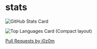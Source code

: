 # stats
![GitHub Stats Card](https://github-readme-stats.vercel.app/api?username=i0z0m&show_icons=true&count_private=true)

![Top Languages Card (Compact layout)](https://github-readme-stats.vercel.app/api/top-langs/?username=i0z0m&layout=compact)

[Pull Requests by i0z0m](https://github.com/pulls?q=involves%3Ai0z0m+-user%3Ai0z0m)
